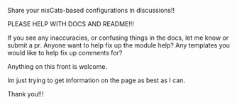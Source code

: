 Share your nixCats-based configurations in discussions!!

PLEASE HELP WITH DOCS AND README!!!

If you see any inaccuracies, or confusing things in the docs,
let me know or submit a pr.
Anyone want to help fix up the module help?
Any templates you would like to help fix up comments for?

Anything on this front is welcome.

Im just trying to get information on the page as best as I can.

Thank you!!!
